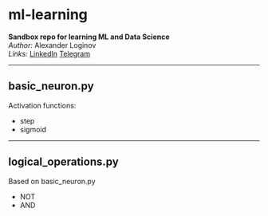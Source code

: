 # ml-learning
**Sandbox repo for learning ML and Data Science** \
*Author:* Alexander Loginov \
*Links:* [LinkedIn](linkedin.com/lxndr-loginov) [Telegram](t.me/Loganche)

---
## basic_neuron.py
Activation functions:
* step
* sigmoid
---
## logical_operations.py
Based on basic_neuron.py
* NOT
* AND
